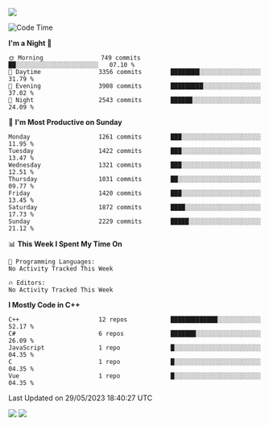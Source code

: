![](https://komarev.com/ghpvc/?username=lilpidgey&color=red)
<!--START_SECTION:waka-->
![Code Time](http://img.shields.io/badge/Code%20Time-1%2C491%20hrs%2018%20mins-blue)

**I'm a Night 🦉** 

```text
🌞 Morning                749 commits         ██░░░░░░░░░░░░░░░░░░░░░░░   07.10 % 
🌆 Daytime                3356 commits        ████████░░░░░░░░░░░░░░░░░   31.79 % 
🌃 Evening                3908 commits        █████████░░░░░░░░░░░░░░░░   37.02 % 
🌙 Night                  2543 commits        ██████░░░░░░░░░░░░░░░░░░░   24.09 % 
```
📅 **I'm Most Productive on Sunday** 

```text
Monday                   1261 commits        ███░░░░░░░░░░░░░░░░░░░░░░   11.95 % 
Tuesday                  1422 commits        ███░░░░░░░░░░░░░░░░░░░░░░   13.47 % 
Wednesday                1321 commits        ███░░░░░░░░░░░░░░░░░░░░░░   12.51 % 
Thursday                 1031 commits        ██░░░░░░░░░░░░░░░░░░░░░░░   09.77 % 
Friday                   1420 commits        ███░░░░░░░░░░░░░░░░░░░░░░   13.45 % 
Saturday                 1872 commits        ████░░░░░░░░░░░░░░░░░░░░░   17.73 % 
Sunday                   2229 commits        █████░░░░░░░░░░░░░░░░░░░░   21.12 % 
```


📊 **This Week I Spent My Time On** 

```text
💬 Programming Languages: 
No Activity Tracked This Week

🔥 Editors: 
No Activity Tracked This Week
```

**I Mostly Code in C++** 

```text
C++                      12 repos            █████████████░░░░░░░░░░░░   52.17 % 
C#                       6 repos             ███████░░░░░░░░░░░░░░░░░░   26.09 % 
JavaScript               1 repo              █░░░░░░░░░░░░░░░░░░░░░░░░   04.35 % 
C                        1 repo              █░░░░░░░░░░░░░░░░░░░░░░░░   04.35 % 
Vue                      1 repo              █░░░░░░░░░░░░░░░░░░░░░░░░   04.35 % 
```




 Last Updated on 29/05/2023 18:40:27 UTC
<!--END_SECTION:waka-->
![](https://hit.yhype.me/github/profile?user_id=42968544)
![](https://komarev.com/ghpvc/?lilpidgey)
